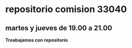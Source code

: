 # repositorio   comision 33040
## martes y jueves de 19.00 a 21.00 

**Treabajamos con repositorio**